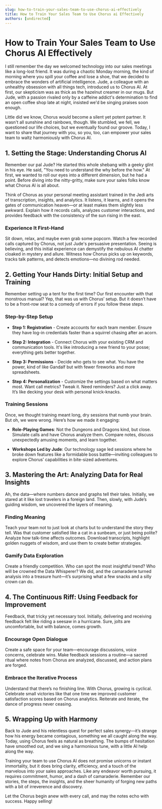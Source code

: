 ```yaml
---
slug: how-to-train-your-sales-team-to-use-chorus-ai-effectively
title: How to Train Your Sales Team to Use Chorus ai Effectively
authors: [undirected]
---
```



# How to Train Your Sales Team to Use Chorus AI Effectively

I still remember the day we welcomed technology into our sales meetings like a long-lost friend. It was during a chaotic Monday morning, the kind of morning where you spill your coffee and lose a shoe, that we decided to embrace the wonders of artificial intelligence. Jude, a colleague with an unhealthy obsession with all things tech, introduced us to Chorus AI. At first, our skepticism was as thick as the hazelnut creamer in our mugs. But Jude, with a passion rivaled only by a caffeine addict's determination to find an open coffee shop late at night, insisted we'd be singing praises soon enough.

Little did we know, Chorus would become a silent yet potent partner. It wasn't all sunshine and rainbows, though. We stumbled, we fell, we questioned our life choices, but we eventually found our groove. Today, I want to share that journey with you, so you, too, can empower your sales team to waltz harmoniously with Chorus AI.

## 1. **Setting the Stage: Understanding Chorus AI**

Remember our pal Jude? He started this whole shebang with a geeky glint in his eye. He said, "You need to understand the why before the how." At first, we wanted to roll our eyes into a different dimension, but he had a point. Before diving into the nitty-gritty, make sure your sales folks know what Chorus AI is all about.

Think of Chorus as your personal meeting assistant trained in the Jedi arts of transcription, insights, and analytics. It listens, it learns, and it opens the gates of communication heaven—or at least makes them slightly less awkward. Explain how it records calls, analyzes customer interactions, and provides feedback with the consistency of the sun rising in the east.

### Experience It First-Hand

Sit down, relax, and maybe even grab some popcorn. Watch a few recorded calls captured by Chorus, not just Jude's persuasive presentation. Seeing is believing, and this initial experience can demystify the nebulous AI chatter cloaked in mystery and allure. Witness how Chorus picks up on keywords, tracks talk patterns, and detects emotions—no divining rod needed.

## 2. **Getting Your Hands Dirty: Initial Setup and Training**

Remember setting up a tent for the first time? Our first encounter with that monstrous manual? Yep, that was us with Chorus’ setup. But it doesn’t have to be a front-row seat to a comedy of errors if you follow these steps.

### Step-by-Step Setup

- **Step 1: Registration** - Create accounts for each team member. Ensure they have log-in credentials faster than a squirrel chasing after an acorn. 

- **Step 2: Integration** - Connect Chorus with your existing CRM and communication tools. It's like introducing a new friend to your posse; everything gets better together.

- **Step 3: Permissions** - Decide who gets to see what. You have the power, kind of like Gandalf but with fewer fireworks and more spreadsheets.

- **Step 4: Personalization** - Customize the settings based on what matters most. Want call metrics? Tweak it. Need reminders? Just a click away. It’s like decking your desk with personal knick-knacks.

### Training Sessions

Once, we thought training meant long, dry sessions that numb your brain. But oh, we were wrong. Here’s how we made it engaging:

- **Role-Playing Games**: Not the Dungeons and Dragons kind, but close. Simulate calls and have Chorus analyze them. Compare notes, discuss unexpectedly amusing moments, and learn together.
  
- **Workshops Led by Jude**: Our technology sage led sessions where he broke down features like a formidable boss battle—inviting colleagues to explore Chorus’ capabilities in bite-sized adventures.

## 3. **Mastering the Art: Analyzing Data for Real Insights**

Ah, the data—where numbers dance and graphs tell their tales. Initially, we stared at it like lost travelers in a foreign land. Then, slowly, with Jude’s guiding wisdom, we uncovered the layers of meaning.

### Finding Meaning

Teach your team not to just look at charts but to understand the story they tell. Was that customer satisfied like a cat in a sunbeam, or just being polite? Analyze how talk-time affects outcomes. Download transcripts, highlight golden nuggets of wisdom, and use them to create better strategies.

### Gamify Data Exploration

Create a friendly competition. Who can spot the most insightful trend? Who will be crowned the Data Whisperer? We did, and the camaraderie turned analysis into a treasure hunt—it’s surprising what a few snacks and a silly crown can do.

## 4. **The Continuous Riff: Using Feedback for Improvement**

Feedback, that tricky yet necessary tool. Initially, delivering and receiving feedback felt like riding a seesaw in a hurricane. Sure, jolts are uncomfortable, but with balance, comes growth.

### Encourage Open Dialogue

Create a safe space for your team—encourage discussions, voice concerns, celebrate wins. Make feedback sessions a routine—a sacred ritual where notes from Chorus are analyzed, discussed, and action plans are forged.

### Embrace the Iterative Process

Understand that there’s no finishing line. With Chorus, growing is cyclical. Celebrate small victories like that one time we improved customer satisfaction scores based on Chorus analytics. Reiterate and iterate, the dance of progress never ceasing.

## 5. **Wrapping Up with Harmony**

Back to Jude and his relentless quest for perfect sales synergy—it’s strange how his energy became contagious, something we all caught along the way. Today, using Chorus feels as natural as breathing. The bumps of hesitation have smoothed out, and we sing a harmonious tune, with a little AI help along the way.

Training your team to use Chorus AI does not promise unicorns or instant immortality, but it does bring clarity, efficiency, and a touch of the marvelous into your sales approaches. Like any endeavor worth pursuing, it requires commitment, humor, and a dash of camaraderie. Remember our stories, the steps, the insights, and the sheer humanity of forging new paths with a bit of irreverence and discovery.

Let the Chorus begin anew with every call, and may the notes echo with success. Happy selling!